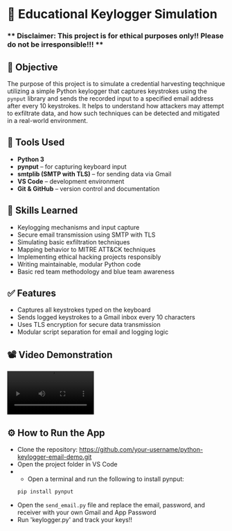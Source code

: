 # 🐍 Educational Keylogger Simulation

### ** Disclaimer: This project is for ethical purposes only!! Please do not be irresponsible!!! **

## 📜 Objective

The purpose of this project is to simulate a credential harvesting teqchnique utilizing a simple Python keylogger that captures keystrokes using the `pynput` library and sends the recorded input to a specified email address after every 10 keystrokes. It helps to understand how attackers may attempt to exfiltrate data, and how such techniques can be detected and mitigated in a real-world environment. 

## 🔧 Tools Used

- **Python 3**
- **pynput** – for capturing keyboard input
- **smtplib (SMTP with TLS)** – for sending data via Gmail
- **VS Code** – development environment
- **Git & GitHub** – version control and documentation

## 🧠 Skills Learned

- Keylogging mechanisms and input capture
- Secure email transmission using SMTP with TLS
- Simulating basic exfiltration techniques
- Mapping behavior to MITRE ATT&CK techniques
- Implementing ethical hacking projects responsibly
- Writing maintainable, modular Python code
- Basic red team methodology and blue team awareness

## ✅ Features

- Captures all keystrokes typed on the keyboard
- Sends logged keystrokes to a Gmail inbox every 10 characters
- Uses TLS encryption for secure data transmission
- Modular script separation for email and logging logic
  
## 📽️ Video Demonstration
<video src="https://github.com/user-attachments/assets/e71172f6-4e8d-4a28-bc02-c7f5f5341897" controls width="200"></video>

## ⚙️ How to Run the App

- Clone the repository: [https://github.com/your-username/python-keylogger-email-demo.git  ](https://github.com/Pcordova01/python-keylogger-emailer/blob/main/README.md)
- Open the project folder in VS Code
- - Open a terminal and run the following to install pynput:
  ```bash
  pip install pynput
- Open the `send_email.py` file and replace the email, password, and receiver with your own Gmail and App Password
- Run 'keylogger.py' and track your keys!!
